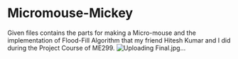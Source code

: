 # Micromouse-Mickey
Given files contains the parts for making a Micro-mouse and the implementation of Flood-Fill Algorithm that my friend Hitesh Kumar and I did during the Project Course of ME299.
![Uploading Final.jpg…]()
